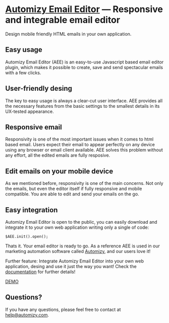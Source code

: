 [Automizy Email Editor](http://emaileditor.automizy.com/) — Responsive and integrable email editor
==============================================================================================
Design mobile friendly HTML emails in your own application.

Easy usage
--------------------------------------
Automizy Email Editor (AEE) is an easy-to-use Javascript based email editor plugin, which makes it possible to create, save and send spectacular emails with a few clicks.

User-friendly desing
--------------------------------------
The key to easy usage is always a clear-cut user interface. AEE provides all the necessary features from the basic settings to the smallest details in its UX-tested appearance.

Responsive email
--------------------------------------
Responsivity is one of the most important issues when it comes to html based email. Users expect their email to appear perfectly on any device using any browser or email client available. AEE solves this problem without any effort, all the edited emails are fully resposive.

Edit emails on your mobile device
--------------------------------------
As we mentioned before, responsivity is one of the main concerns. Not only the emails, but even the editor itself if fully responsive and mobile compatible. You are able to edit and send your emails on the go.

Easy integration
--------------------------------------
Automizy Email Editor is open to the public, you can easily download and integrate it to your own web application writing only a single of code:
```
$AEE.init().open();
```
Thats it. Your email editor is ready to go.
As a reference AEE is used in our marketing automation software called [Automizy](http://automizy.com), and our users love it!


Further feature: Integrate Automizy Email Editor into your own web application, desing and use it just the way you want!
Check the [documentation](http://developers.automizy.com/emaileditor) for further details!

[DEMO](http://emaileditor.automizy.com/)


Questions?
----------
If you have any questions, please feel free to contact at [help@automizy.com](mailto:help@automizy.com).
